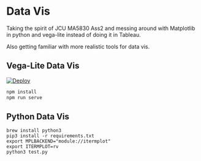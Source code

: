 # Data Vis

Taking the spirit of JCU MA5830 Ass2 and messing around with Matplotlib in python and vega-lite
instead of doing it in Tableau.

Also getting familiar with more realistic tools for data vis.

## Vega-Lite Data Vis

[![Deploy](https://www.herokucdn.com/deploy/button.svg)](https://heroku.com/deploy)

```bash
npm install
npm run serve
```

## Python Data Vis


```
brew install python3
pip3 install -r requirements.txt
export MPLBACKEND="module://itermplot"
export ITERMPLOT=rv
python3 test.py
```

